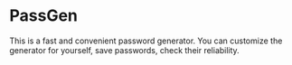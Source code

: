 # PassGen
This is a fast and convenient password generator. You can customize the generator for yourself, save passwords, check their reliability.
